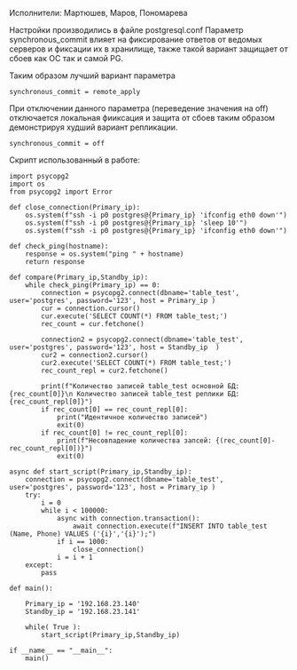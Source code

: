 Исполнители: Мартюшев, Маров, Пономарева

Настройки производились в файле postgresql.conf
Параметр synchronous_commit влияет на фиксирование ответов от ведомых серверов и фиксации их в хранилище, также такой вариант защищает от сбоев как ОС так и самой PG.

Таким образом лучший вариант параметра

```
synchronous_commit = remote_apply
```

При отключении данного параметра (переведение значения на off) отключается локальная фииксация и защита от сбоев таким образом демонстрируя худший вариант репликации.

```
synchronous_commit = off
```

Скрипт использованный в работе:
```
import psycopg2
import os
from psycopg2 import Error

def close_connection(Primary_ip):
    os.system(f"ssh -i p0 postgres@{Primary_ip} 'ifconfig eth0 down'")
    os.system(f"ssh -i p0 postgres@{Primary_ip} 'sleep 10'")
    os.system(f"ssh -i p0 postgres@{Primary_ip} 'ifconfig eth0 down'") 

def check_ping(hostname):
    response = os.system("ping " + hostname)
    return response

def compare(Primary_ip,Standby_ip):
    while check_ping(Primary_ip) == 0:
        connection = psycopg2.connect(dbname='table_test', user='postgres', password='123', host = Primary_ip )
        cur = connection.cursor()
        cur.execute('SELECT COUNT(*) FROM table_test;')
        rec_count = cur.fetchone()

        connection2 = psycopg2.connect(dbname='table_test', user='postgres', password='123', host = Standby_ip  )
        cur2 = connection2.cursor()
        cur2.execute('SELECT COUNT(*) FROM table_test;')
        rec_count_repl = cur2.fetchone()

        print(f"Количество записей table_test основной БД: {rec_count[0]}\n Количество записей table_test реплики БД: {rec_count_repl[0]}")
        if rec_count[0] == rec_count_repl[0]:
            print("Идентичное количество записей")
            exit(0)
        if rec_count[0] != rec_count_repl[0]:
            print(f"Несовпадение количества запсей: {(rec_count[0]-rec_count_repl[0])}")
            exit(0)

async def start_script(Primary_ip,Standby_ip):
    connection = psycopg2.connect(dbname='table_test', user='postgres', password='123', host = Primary_ip )
    try:
        i = 0
        while i < 100000:
            async with connection.transaction():
                await connection.execute(f"INSERT INTO table_test (Name, Phone) VALUES ('{i}','{i}');")
            if i == 1000:
                close_connection()
            i = i + 1
    except:
        pass

def main():

    Primary_ip = '192.168.23.140'
    Standby_ip = '192.168.23.141'
    
    while( True ):
        start_script(Primary_ip,Standby_ip)

if __name__ == "__main__":
    main()
```